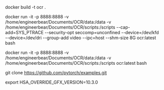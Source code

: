 
docker build -t ocr .

docker run -it -p 8888:8888 -v /home/engineerbear/Documents/OCR/data:/data -v /home/engineerbear/Documents/OCR/scripts:/scripts --cap-add=SYS_PTRACE --security-opt seccomp=unconfined --device=/dev/kfd --device=/dev/dri --group-add video --ipc=host --shm-size 8G ocr:latest bash

docker run -it -p 8888:8888 -v /home/engineerbear/Documents/OCR/data:/data -v /home/engineerbear/Documents/OCR/scripts:/scripts ocr:latest bash

git clone https://github.com/pytorch/examples.git

export HSA_OVERRIDE_GFX_VERSION=10.3.0